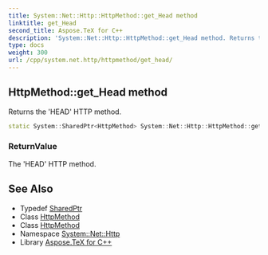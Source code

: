 ```yaml
---
title: System::Net::Http::HttpMethod::get_Head method
linktitle: get_Head
second_title: Aspose.TeX for C++
description: 'System::Net::Http::HttpMethod::get_Head method. Returns the ''HEAD'' HTTP method in C++.'
type: docs
weight: 300
url: /cpp/system.net.http/httpmethod/get_head/
---
```

## HttpMethod::get_Head method


Returns the 'HEAD' HTTP method.

```cpp
static System::SharedPtr<HttpMethod> System::Net::Http::HttpMethod::get_Head()
```


### ReturnValue

The 'HEAD' HTTP method.

## See Also

* Typedef [SharedPtr](../../../system/sharedptr/)
* Class [HttpMethod](../)
* Class [HttpMethod](../)
* Namespace [System::Net::Http](../../)
* Library [Aspose.TeX for C++](../../../)
